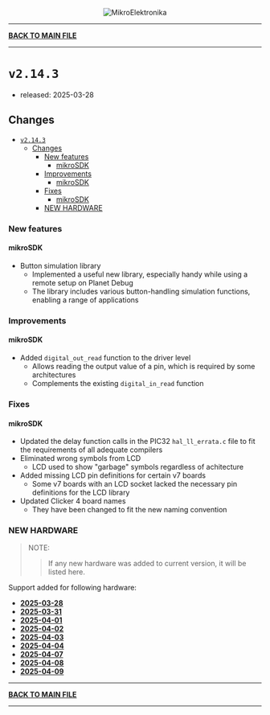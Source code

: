 <p align="center">
  <img src="http://www.mikroe.com/img/designs/beta/logo_small.png?raw=true" alt="MikroElektronika"/>
</p>

---

**[BACK TO MAIN FILE](../../changelog.md)**

---

# `v2.14.3`

+ released: 2025-03-28

## Changes

+ [`v2.14.3`](#v2143)
  + [Changes](#changes)
    + [New features](#new-features)
      + [mikroSDK](#mikrosdk)
    + [Improvements](#improvements)
      + [mikroSDK](#mikrosdk-1)
    + [Fixes](#fixes)
      + [mikroSDK](#mikrosdk-2)
    + [NEW HARDWARE](#new-hardware)

### New features

#### mikroSDK

+ Button simulation library
  + Implemented a useful new library, especially handy while using a remote setup on Planet Debug
  + The library includes various button-handling simulation functions, enabling a range of applications

### Improvements

#### mikroSDK

+ Added `digital_out_read` function to the driver level
  + Allows reading the output value of a pin, which is required by some architectures
  + Complements the existing `digital_in_read` function

### Fixes

#### mikroSDK

+ Updated the delay function calls in the PIC32 `hal_ll_errata.c` file to fit the requirements of all adequate compilers
+ Eliminated wrong symbols from LCD
  + LCD used to show "garbage" symbols regardless of achitecture
+ Added missing LCD pin definitions for certain v7 boards
  + Some v7 boards with an LCD socket lacked the necessary pin definitions for the LCD library
+ Updated Clicker 4 board names
  + They have been changed to fit the new naming convention

### NEW HARDWARE

> NOTE:
>> If any new hardware was added to current version, it will be listed here.

Support added for following hardware:

+ **[2025-03-28](./new_hw/2025-03-28.md)**
+ **[2025-03-31](./new_hw/2025-03-31.md)**
+ **[2025-04-01](./new_hw/2025-04-01.md)**
+ **[2025-04-02](./new_hw/2025-04-02.md)**
+ **[2025-04-03](./new_hw/2025-04-03.md)**
+ **[2025-04-04](./new_hw/2025-04-04.md)**
+ **[2025-04-07](./new_hw/2025-04-07.md)**
+ **[2025-04-08](./new_hw/2025-04-08.md)**
+ **[2025-04-09](./new_hw/2025-04-09.md)**

---

**[BACK TO MAIN FILE](../../changelog.md)**

---

